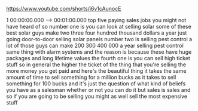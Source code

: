 https://www.youtube.com/shorts/i6v1cAunocE

1 00:00:00.000 --\> 00:01:00.000 top five paying sales jobs you might
not have heard of so number one is you can look at selling solar some of
these best solar guys make two three four hundred thousand dollars a
year just going door-to-door selling solar panels number two is selling
pest control a lot of those guys can make 200 300 400 000 a year selling
pest control same thing with alarm systems and the reason is because
these have huge packages and long lifetime values the fourth one is you
can sell high ticket stuff so in general the higher the ticket of the
thing that you're selling the more money you get paid and here's the
beautiful thing it takes the same amount of time to sell something for a
million bucks as it takes to sell something for 100 bucks and it's just
the question of what kind of beliefs you have as a salesman whether or
not you can do it but sales is sales and so if you are going to be
selling you might as well sell the most expensive stuff
